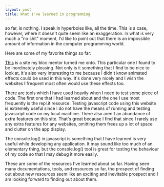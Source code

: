 ```yaml
---
layout: post
title: What I've learned in programming
---
```


so far, is nothing. I speak in hyperboles like, all the time. This is a case,
however, where it doesn't quite seem like an exaggeration. In what is very much 
a "no shit" moment, I'd like to point out that there is an impossible amount of 
information in the computer programming world. 

Here are some of my favorite things so far:

[This](https://tympanus.net/Development/TextInputEffects/index.html) is a site 
my bloc mentor turned me onto. This particular one I found to be inordinately 
pleasing. Not only is it something that I find to be nice to look at, it's also 
very interesting to me because I didn't know animated effects could be used in 
this way. It's done very nicely and I wish the websites I frequent most often 
would use these effects too. 

There are tools which I have used heavily when I need to test some piece of 
code. The first one that I had learned about and the one I use most frequently
is the repl.it resource. Testing javascript code using this website is 
extremely useful since I do not have the means of running and testing javascript 
code on my local machine. There also aren't an abundance of extra features on 
this site. That's great because I find that since I rarely use any extra features
for any websites, omitting them frees up a lot of space and clutter on the app 
display. 

The console.log() in javascript is something that I have learned is very useful
while developing any application. It may sound like too much of an elementary 
thing, but the console.log() tool is great for testing the behaviour of my code
so that I may debug it more easily.

These are some of the resources I've learned about so far. Having seen many 
documentations, tools, and resources so far, the prospect of finding out about 
new resources seem like an exciting and inevitable prospect and I am looking 
forward to finding out about them.



